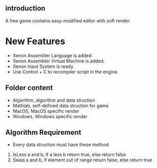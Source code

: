 ## introduction
A free game contains easy-modified editor with soft render.

# New Features
- Xenon Assembler Language is added.
- Xenon Assembler Virtual Machine is added.
- Xenon Input System is ready.
- Use Control + C to recompiler script in the engine.

## Folder content
- Algorithm, algorithm and data struction
- Mathlab, self-defined data struction for game
- MacOS, MacOS specific render
- Windows, Windows specific render


## Algorithm Requirement
- Every data struction must have these method:
1. IsLess a and b, if a less b return true, else return false
2. Swaq a and b, if element out of range return false, else return true
